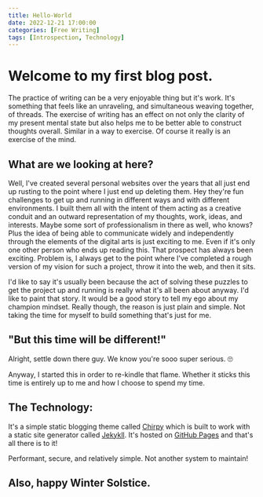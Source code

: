 ```yaml
---
title: Hello-World
date: 2022-12-21 17:00:00
categories: [Free Writing]
tags: [Introspection, Technology]
---
```


# Welcome to my first blog post. 

The practice of writing can be a very enjoyable thing but it's work. It's something that feels like an unraveling, and simultaneous weaving together, of threads. The exercise of writing has an effect on not only the clarity of my present mental state but also helps me to be better able to construct thoughts overall. Similar in a way to exercise. Of course it really is an exercise of the mind.

## What are we looking at here?

Well, I've created several personal websites over the years that all just end up rusting to the point where I just end up deleting them. Hey they're fun challenges to get up and running in different ways and with different environments. I built them all with the intent of them acting as a creative conduit and an outward representation of my thoughts, work, ideas, and interests. Maybe some sort of professionalism in there as well, who knows? Plus the idea of being able to communicate widely and independently through the elements of the digital arts is just exciting to me. Even if it's only one other person who ends up reading this. That prospect has always been exciting. Problem is, I always get to the point where I've completed a rough version of my vision for such a project, throw it into the web, and then it sits. 

I'd like to say it's usually been because the act of solving these puzzles to get the project up and running is really what it's all been about anyway. I'd like to paint that story. It would be a good story to tell my ego about my champion mindset. Really though, the reason is just plain and simple. Not taking the time for myself to build something that's just for me.

## "But this time will be different!"

Alright, settle down there guy. We know you're sooo super serious. 🙄

Anyway, I started this in order to re-kindle that flame. Whether it sticks this time is entirely up to me and how I choose to spend my time.

## The Technology:
It's a simple static blogging theme called [Chirpy](https://github.com/cotes2020/jekyll-theme-chirpy) which is built to work with a static site generator called [Jekykll](https://jekyllrb.com/). It's hosted on [GitHub Pages](https://pages.github.com/) and that's all there is to it!

Performant, secure, and relatively simple. Not another system to maintain!

## Also, happy Winter Solstice.